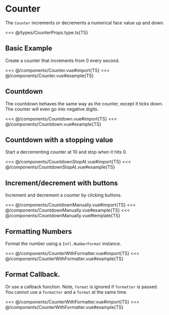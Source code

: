 <script setup lang="ts">
import Counter from '../components/Counter.vue';
import Countdown from '../components/Countdown.vue';
import CountdownStopAt from '../components/CountdownStopAt.vue';
import CountdownManually from '../components/CountdownManually.vue';
import CounterWithFormatter from '../components/CounterWithFormatter.vue';
</script>

# Counter

The `Counter` increments or decrements a numerical face value up and down.

<<< @/types/CounterProps.type.ts{TS}

## Basic Example

Create a counter that increments from 0 every second.

<Counter />

<<< @/components/Counter.vue#import{TS}
<<< @/components/Counter.vue#example{TS}

## Countdown

The countdown behaves the same way as the counter, except it ticks down. The counter will even go into negative digits.

<Countdown />

<<< @/components/Countdown.vue#import{TS}
<<< @/components/Countdown.vue#example{TS}

## Countdown with a stopping value

Start a decrementing counter at 10 and stop when it hits 0.

<CountdownStopAt />

<<< @/components/CountdownStopAt.vue#import{TS}
<<< @/components/CountdownStopAt.vue#example{TS}

## Increment/decrement with buttons

Increment and decrement a counter by clicking buttons.

<CountdownManually />

<<< @/components/CountdownManually.vue#import{TS}
<<< @/components/CountdownManually.vue#example{TS}
<<< @/components/CountdownManually.vue#template{TS}

## Formatting Numbers

Format the number using a `Intl.NumberFormat` instance.

<CounterWithFormatter />

<<< @/components/CounterWithFormatter.vue#import{TS}
<<< @/components/CounterWithFormatter.vue#example{TS}

## Format Callback.

Or use a callback function. Note, `format` is ignored if `formatter` is passed.
You cannot use a `formatter` and a `format` at the same time.

<CounterWithFormatCallback />

<<< @/components/CounterWithFormatter.vue#import{TS}
<<< @/components/CounterWithFormatter.vue#example{TS}
